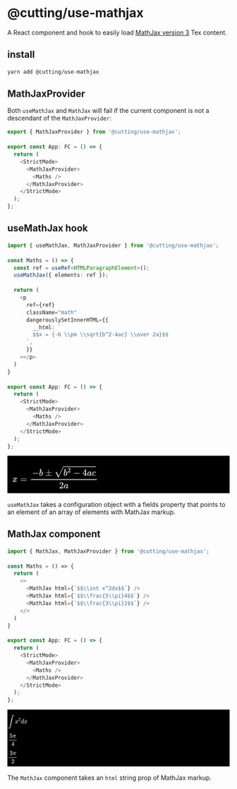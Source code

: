 # @cutting/use-mathjax

A React component and hook to easily load [MathJax version 3](https://github.com/mathjax/MathJax-src) Tex content.



## install 

```sh
yarn add @cutting/use-mathjax
```

## MathJaxProvider

Both `useMathJax` and `MathJax` will fail if the current component is not a descendant of the `MathJaxProvider`:

```ts
export { MathJaxProvider } from '@cutting/use-mathjax';

export const App: FC = () => {
  return (
    <StrictMode>
      <MathJaxProvider>
        <Maths />
      </MathJaxProvider>
    </StrictMode>
  );
};
```

## useMathJax hook

```ts
import { useMathJax, MathJaxProvider } from '@cutting/use-mathjax';

const Maths = () => {
  const ref = useRef<HTMLParagraphElement>();
  useMathJax({ elements: ref });

  return (
    <p 
      ref={ref}
      className="math"
      dangerouslySetInnerHTML={{
        __html: `
        $$x = {-b \\pm \\sqrt{b^2-4ac} \\over 2a}$$
      `,
      }}
    ></p>
  )
}

export const App: FC = () => {
  return (
    <StrictMode>
      <MathJaxProvider>
        <Maths />
      </MathJaxProvider>
    </StrictMode>
  );
};
```

![math notation rendered with useMathJax hook](./img/eq1.png)

`useMathJax` takes a configuration object with a fields property that points to an element of an array of elements with MathJax markup.

## MathJax component

```ts
import { MathJax, MathJaxProvider } from '@cutting/use-mathjax';

const Maths = () => {
  return (
    <>
      <MathJax html={`$$\\int x^2dx$$`} />
      <MathJax html={`$$\\frac{5\\pi}4$$`} />
      <MathJax html={`$$\\frac{3\\pi}2$$`} />
    </>
  )
}

export const App: FC = () => {
  return (
    <StrictMode>
      <MathJaxProvider>
        <Maths />
      </MathJaxProvider>
    </StrictMode>
  );
};
```

![math notation rendered with MathJax component](./img/eq2.png)

The `MathJax` component takes an `html` string prop of MathJax markup.